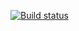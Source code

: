 [![Build status](https://ci.appveyor.com/api/projects/status/mg3qnonbmks4vj3f?svg=true)](https://ci.appveyor.com/project/NikaNesterova/testmodepatterns)